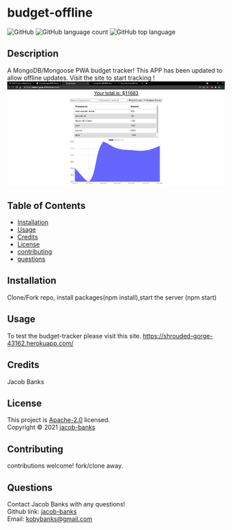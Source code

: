 # budget-offline
![GitHub](https://img.shields.io/github/license/jacob-banks/budget-offline)
![GitHub language count](https://img.shields.io/github/languages/count/jacob-banks/budget-offline)
![GitHub top language](https://img.shields.io/github/languages/top/jacob-banks/budget-offline)

## Description

A MongoDB/Mongoose PWA budget tracker! This APP has been updated to allow offline updates. Visit the site to start tracking !
![screenshot1](screenshot.png)

## Table of Contents

- [Installation](#installation)
- [Usage](#usage)
- [Credits](#credits)
- [License](#license)
- [contributing](#contributing)
- [questions](#questions)

## Installation

Clone/Fork repo, install packages(npm install),start the server (npm start)

## Usage

To test the budget-tracker please visit this site. https://shrouded-gorge-43162.herokuapp.com/

## Credits

Jacob Banks

## License

This project is [Apache-2.0](https://choosealicense.com/licenses/apache-2.0/) licensed.<br />
Copyright © 2021 [jacob-banks](https://github.com/jacob-banks)

## Contributing

contributions welcome! fork/clone away.

## Questions

Contact Jacob Banks with any questions!<br>
Github link: [jacob-banks](https://github.com/jacob-banks)<br>
Email: kobybanks@gmail.com


